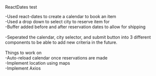 ReactDates test

-Used react-dates to create a calendar to book an item <br />
-Used a drop down to select city to reserve item for <br />
-Buffer added before and after reservation dates to allow for shipping<br />
<br />
-Seperated the calendar, city selector, and submit button into 3 different components to be able to add new criteria in the future.<br />
<br />
Things to work on<br />
-Auto-reload calendar once reservations are made<br />
-Implement location using maps<br />
-Implement Axios
